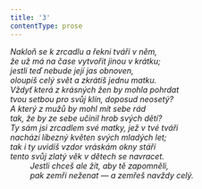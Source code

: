 ```yaml
---
title: '3'
contentType: prose
---
```


<section>

_Nakloň se k zrcadlu a řekni tváři v něm,  
že už má na čase vytvořit jinou v krátku;  
jestli teď nebude její jas obnoven,  
oloupíš celý svět a zkrátíš jednu matku.  
Vždyť která z krásných žen by mohla pohrdat  
tvou setbou pro svůj klín, doposud neosetý?  
A který z mužů by mohl mít sebe rád  
tak, že by ze sebe učinil hrob svých dětí?  
Ty sám jsi zrcadlem své matky, jež v tvé tváři  
nachází líbezný květen svých mladých let;  
tak i ty uvidíš vzdor vráskám okny stáří  
tento svůj zlatý věk v dětech se navracet.  
         Jestli chceš ale žít, aby tě zapomněli,  
         pak zemři neženat — a zemřeš navždy celý._

</section>
